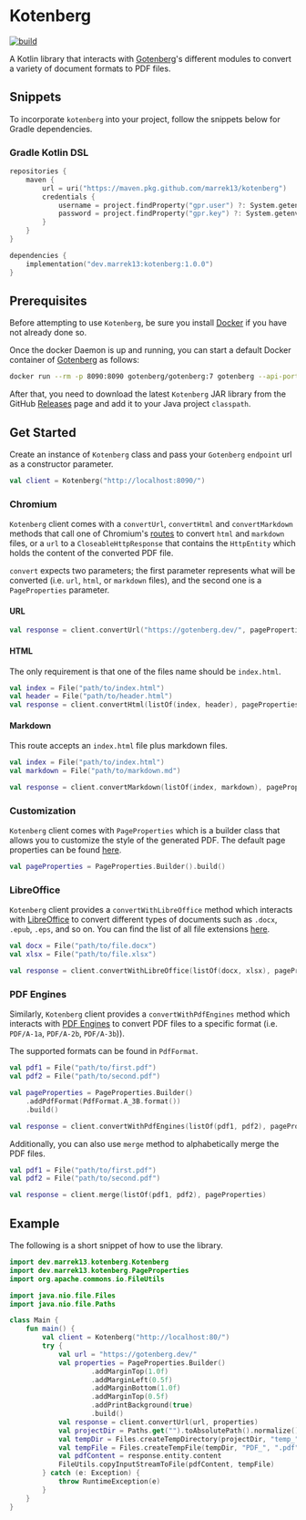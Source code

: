 # Kotenberg

[![build](https://github.com/marrek13/kotenberg/actions/workflows/build.yml/badge.svg)](https://github.com/marrek13/kotenberg/actions/workflows/build.yml)

A Kotlin library that interacts with [Gotenberg](https://gotenberg.dev/)'s different modules to convert a variety of document formats to PDF files.

## Snippets
To incorporate `kotenberg` into your project, follow the snippets below for Gradle dependencies.

### Gradle Kotlin DSL
```kotlin
repositories {
    maven {
        url = uri("https://maven.pkg.github.com/marrek13/kotenberg")
        credentials {
            username = project.findProperty("gpr.user") ?: System.getenv("GITHUB_USERNAMe")
            password = project.findProperty("gpr.key") ?: System.getenv("GITHUB_TOKEN")
        }
    }
}

dependencies {
    implementation("dev.marrek13:kotenberg:1.0.0")
}
```

## Prerequisites

Before attempting to use `Kotenberg`, be sure you install [Docker](https://www.docker.com/) if you have not already done so.

Once the docker Daemon is up and running, you can start a default Docker container of [Gotenberg](https://gotenberg.dev/) as follows:

```bash
docker run --rm -p 8090:8090 gotenberg/gotenberg:7 gotenberg --api-port=8090
```

After that, you need to download the latest `Kotenberg` JAR library from the GitHub [Releases](https://github.com/marrek13/kotenberg/releases) page and add it to your Java project `classpath`.

## Get Started

Create an instance of `Kotenberg` class and pass your `Gotenberg` `endpoint` url as a constructor parameter.

```kotlin
val client = Kotenberg("http://localhost:8090/")
```

### Chromium

`Kotenberg` client comes with a `convertUrl`, `convertHtml` and `convertMarkdown` methods that call one of Chromium's [routes](https://gotenberg.dev/docs/modules/chromium#routes) to convert `html` and `markdown` files, or a `url` to a `CloseableHttpResponse` that contains the `HttpEntity` which holds the content of the converted PDF file.

`convert` expects two parameters; the first parameter represents what will be converted (i.e. `url`, `html`, or `markdown` files), and the second one is a `PageProperties` parameter.

#### URL

```kotlin
val response = client.convertUrl("https://gotenberg.dev/", pageProperties)
```

#### HTML

The only requirement is that one of the files name should be `index.html`.

```kotlin
val index = File("path/to/index.html")
val header = File("path/to/header.html")
val response = client.convertHtml(listOf(index, header), pageProperties);
```

#### Markdown

This route accepts an `index.html` file plus markdown files.

```kotlin
val index = File("path/to/index.html")
val markdown = File("path/to/markdown.md")

val response = client.convertMarkdown(listOf(index, markdown), pageProperties);
```

### Customization

`Kotenberg` client comes with `PageProperties` which is a builder class that allows you to customize the style of the generated PDF. The default page properties can be found [here](https://gotenberg.dev/docs/routes#page-properties-chromium).

```kotlin
val pageProperties = PageProperties.Builder().build()
```
### LibreOffice
`Kotenberg` client provides a `convertWithLibreOffice` method which interacts with [LibreOffice](https://gotenberg.dev/docs/routes#convert-with-libreoffice) to convert different types of documents such as `.docx`, `.epub`, `.eps`, and so on. You can find the list of all file extensions [here](https://gotenberg.dev/docs/routes#office-documents-into-pdfs-route).

```kotlin
val docx = File("path/to/file.docx")
val xlsx = File("path/to/file.xlsx")

val response = client.convertWithLibreOffice(listOf(docx, xlsx), pageProperties);
```

### PDF Engines
Similarly, `Kotenberg` client provides a `convertWithPdfEngines` method which interacts with [PDF Engines](https://gotenberg.dev/docs/routes#office-documents-into-pdfs-route) to convert PDF files to a specific format (i.e. `PDF/A-1a`, `PDF/A-2b`, `PDF/A-3b`)).

The supported formats can be found in `PdfFormat`.

```kotlin
val pdf1 = File("path/to/first.pdf")
val pdf2 = File("path/to/second.pdf")

val pageProperties = PageProperties.Builder()
    .addPdfFormat(PdfFormat.A_3B.format())
    .build()

val response = client.convertWithPdfEngines(listOf(pdf1, pdf2), pageProperties);
```

Additionally, you can also use `merge` method to alphabetically merge the PDF files.

```kotlin
val pdf1 = File("path/to/first.pdf")
val pdf2 = File("path/to/second.pdf")

val response = client.merge(listOf(pdf1, pdf2), pageProperties)
```
## Example

The following is a short snippet of how to use the library.

```kotlin
import dev.marrek13.kotenberg.Kotenberg
import dev.marrek13.kotenberg.PageProperties
import org.apache.commons.io.FileUtils

import java.nio.file.Files
import java.nio.file.Paths

class Main {
    fun main() {
        val client = Kotenberg("http://localhost:80/")
        try {
            val url = "https://gotenberg.dev/"
            val properties = PageProperties.Builder()
                    .addMarginTop(1.0f)
                    .addMarginLeft(0.5f)
                    .addMarginBottom(1.0f)
                    .addMarginTop(0.5f)
                    .addPrintBackground(true)
                    .build()
            val response = client.convertUrl(url, properties)
            val projectDir = Paths.get("").toAbsolutePath().normalize()
            val tempDir = Files.createTempDirectory(projectDir, "temp_")
            val tempFile = Files.createTempFile(tempDir, "PDF_", ".pdf").toFile()
            val pdfContent = response.entity.content
            FileUtils.copyInputStreamToFile(pdfContent, tempFile)
        } catch (e: Exception) {
            throw RuntimeException(e)
        }
    }
}
```

